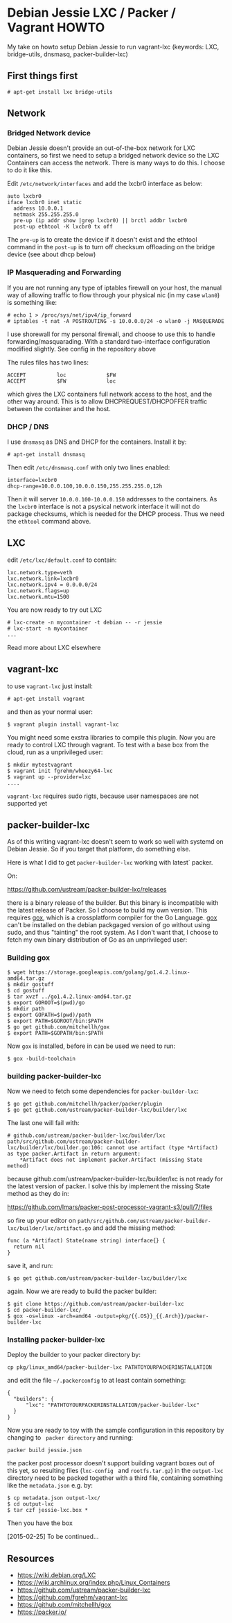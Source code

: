 Debian Jessie LXC / Packer / Vagrant HOWTO
======================================

My take on howto setup Debian Jessie to run vagrant-lxc (keywords: LXC, bridge-utils, dnsmasq, packer-builder-lxc)

## First things first
```
# apt-get install lxc bridge-utils
```

## Network

### Bridged Network device

Debian Jessie doesn't provide an out-of-the-box network for LXC containers, so first we need to setup a bridged network device so the LXC Containers can access the network. There is many ways to do this. I choose to do it like this.


Edit `/etc/network/interfaces` and add the lxcbr0 interface as below:

```
auto lxcbr0
iface lxcbr0 inet static
  address 10.0.0.1
  netmask 255.255.255.0
  pre-up (ip addr show |grep lxcbr0) || brctl addbr lxcbr0
  post-up ethtool -K lxcbr0 tx off

```
The `pre-up` is to create the device if it doesn't exist and the ethtool command in the `post-up` is to turn off checksum offloading on the bridge device (see about dhcp below)

### IP Masquerading and Forwarding

If you are not running any type of iptables firewall on your host, the manual way of allowing traffic to flow through your physical nic (in my case `wlan0`) is something like:

```
# echo 1 > /proc/sys/net/ipv4/ip_forward
# iptables -t nat -A POSTROUTING -s 10.0.0.0/24 -o wlan0 -j MASQUERADE
```

I use shorewall for my personal firewall, and choose to use this to handle forwarding/masquarading. With a standard two-interface configuration modified slightly. See config in the repository above

The rules files has two lines:
```
ACCEPT          loc             $FW
ACCEPT          $FW             loc
```

which gives the LXC containers full network access to the host, and the other way around. This is to allow DHCPREQUEST/DHCPOFFER traffic between the container and the host.


### DHCP / DNS

I use `dnsmasq` as DNS and DHCP for the containers. Install it by:
```
# apt-get install dnsmasq
```
Then edit `/etc/dnsmasq.conf` with only two lines enabled:

```
interface=lxcbr0
dhcp-range=10.0.0.100,10.0.0.150,255.255.255.0,12h
```

Then it will server `10.0.0.100-10.0.0.150` addresses to the containers. As the `lxcbr0` interface is not a psysical network interface it will not do package checksums, which is needed for the DHCP process. Thus we need the `ethtool` command above.

## LXC

edit `/etc/lxc/default.conf` to contain:

```
lxc.network.type=veth
lxc.network.link=lxcbr0
lxc.network.ipv4 = 0.0.0.0/24
lxc.network.flags=up
lxc.network.mtu=1500
```

You are now ready to try out LXC

```
# lxc-create -n mycontainer -t debian -- -r jessie
# lxc-start -n mycontainer
...
```
Read more about LXC elsewhere

## vagrant-lxc
to use `vagrant-lxc` just install:

```
# apt-get install vagrant
```

and then as your normal user:

```
$ vagrant plugin install vagrant-lxc
```

You might need some exstra libraries to compile this plugin. Now you are ready to control LXC through vagrant. To test with a base box from the cloud, run as a unprivileged user:

```
$ mkdir mytestvagrant
$ vagrant init fgrehm/wheezy64-lxc
$ vagrant up --provider=lxc
....
```
`vagrant-lxc` requires sudo rigts, because user namespaces are not supported yet

## packer-builder-lxc

As of this writing vagrant-lxc doesn't seem to work so well with systemd on Debian Jessie. So if you target that platform, do something else.

Here is what I did to get `packer-builder-lxc` working with latest` packer.

On:

https://github.com/ustream/packer-builder-lxc/releases

there is a binary release of the builder. But this binary is incompatible with the latest release of Packer. So I choose to build my own version. This requires [gox](https://github.com/mitchellh/gox), which is a crossplatform compiler for the Go Language. [gox](https://github.com/mitchellh/gox) can't be installed on the debian packgaged version of go without using sudo, and thus "tainting" the root system. As I don't want that, I choose to fetch my own binary distribution of Go as an unprivileged user:

### Building gox

```
$ wget https://storage.googleapis.com/golang/go1.4.2.linux-amd64.tar.gz
$ mkdir gostuff
$ cd gostuff
$ tar xvzf ../go1.4.2.linux-amd64.tar.gz
$ export GOROOT=$(pwd)/go
$ mkdir path
$ export GOPATH=$(pwd)/path
$ export PATH=$GOROOT/bin:$PATH
$ go get github.com/mitchellh/gox
$ export PATH=$GOPATH/bin:$PATH
```

Now `gox` is installed, before in can be used we need to run:

```
$ gox -build-toolchain
```
### building packer-builder-lxc


Now we need to fetch some dependencies for `packer-builder-lxc`:

```
$ go get github.com/mitchellh/packer/packer/plugin
$ go get github.com/ustream/packer-builder-lxc/builder/lxc
```

The last one will fail with:

```
# github.com/ustream/packer-builder-lxc/builder/lxc
path/src/github.com/ustream/packer-builder-lxc/builder/lxc/builder.go:106: cannot use artifact (type *Artifact) as type packer.Artifact in return argument:
	*Artifact does not implement packer.Artifact (missing State method)
```
because github.com/ustream/packer-builder-lxc/builder/lxc is not ready for the latest version of packer. I solve this by implement the missing State method as they do in:

https://github.com/lmars/packer-post-processor-vagrant-s3/pull/7/files

so fire up your editor on `path/src/github.com/ustream/packer-builder-lxc/builder/lxc/artifact.go` and add the missing method:

```
func (a *Artifact) State(name string) interface{} {
  return nil
}
```

save it, and run:
```
$ go get github.com/ustream/packer-builder-lxc/builder/lxc
```

again. Now we are ready to build the packer builder:

```
$ git clone https://github.com/ustream/packer-builder-lxc
$ cd packer-builder-lxc/
$ gox -os=linux -arch=amd64 -output=pkg/{{.OS}}_{{.Arch}}/packer-builder-lxc
```

### Installing packer-builder-lxc

Deploy the builder to your packer directory by:

```
cp pkg/linux_amd64/packer-builder-lxc PATHTOYOURPACKERINSTALLATION
```

and edit the file `~/.packerconfig` to at least contain something:

```
{
  "builders": {
      "lxc": "PATHTOYOURPACKERINSTALLATION/packer-builder-lxc"
  }
}
```

Now you are ready to toy with the sample configuration in this repository by changing to ` packer directory` and running:

```
packer build jessie.json
```

the packer post processor doesn't support building vagrant boxes out of this yet, so resulting files (`lxc-config ` and `rootfs.tar.gz`) in the `output-lxc` directory need to be packed together with a third file, containing something like the `metadata.json` e.g. by:

```
$ cp metadata.json output-lxc/
$ cd output-lxc
$ tar czf jessie-lxc.box *
```

Then you have the box

[2015-02-25] To be continued...

## Resources
* https://wiki.debian.org/LXC
* https://wiki.archlinux.org/index.php/Linux_Containers
* https://github.com/ustream/packer-builder-lxc
* https://github.com/fgrehm/vagrant-lxc
* https://github.com/mitchellh/gox
* https://packer.io/
